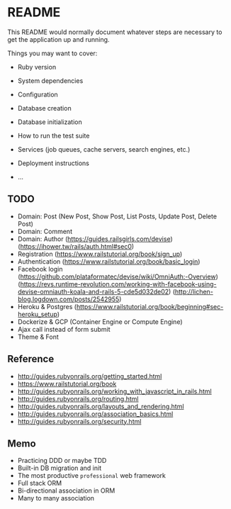 # README

This README would normally document whatever steps are necessary to get the
application up and running.

Things you may want to cover:

* Ruby version

* System dependencies

* Configuration

* Database creation

* Database initialization

* How to run the test suite

* Services (job queues, cache servers, search engines, etc.)

* Deployment instructions

* ...

## TODO

* Domain: Post (New Post, Show Post, List Posts, Update Post, Delete Post)
* Domain: Comment
* Domain: Author
(https://guides.railsgirls.com/devise)
(https://ihower.tw/rails/auth.html#sec0)
* Registration (https://www.railstutorial.org/book/sign_up)
* Authentication (https://www.railstutorial.org/book/basic_login)
* Facebook login
(https://github.com/plataformatec/devise/wiki/OmniAuth:-Overview)
(https://revs.runtime-revolution.com/working-with-facebook-using-devise-omniauth-koala-and-rails-5-cde5d032de02)
(http://lichen-blog.logdown.com/posts/2542955)
* Heroku & Postgres (https://www.railstutorial.org/book/beginning#sec-heroku_setup)
* Dockerize & GCP (Container Engine or Compute Engine)
* Ajax call instead of form submit
* Theme & Font

## Reference
* http://guides.rubyonrails.org/getting_started.html
* https://www.railstutorial.org/book
* http://guides.rubyonrails.org/working_with_javascript_in_rails.html
* http://guides.rubyonrails.org/routing.html
* http://guides.rubyonrails.org/layouts_and_rendering.html
* http://guides.rubyonrails.org/association_basics.html
* http://guides.rubyonrails.org/security.html

## Memo

* Practicing DDD or maybe TDD
* Built-in DB migration and init
* The most productive `professional` web framework
* Full stack ORM
* Bi-directional association in ORM
* Many to many association